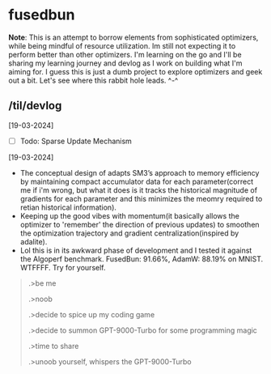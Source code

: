# fusedbun

**Note**: This is an attempt to borrow elements from sophisticated optimizers, while being mindful of resource utilization.
Im still not expecting it to perform better than other optimizers. I'm learning on the go and I'll be sharing my learning journey and devlog as I work on building what I'm aiming for. I guess this is just a dumb project to explore optimizers and geek out a bit. Let's see where this rabbit hole leads. ^-^

## /til/devlog

[19-03-2024]
- [ ] Todo: Sparse Update Mechanism

[19-03-2024]
- The conceptual design of adapts SM3’s approach to memory efficiency by maintaining compact accumulator data for each parameter(correct me if i'm wrong, but what it does is it tracks the historical magnitude of gradients for each parameter and this minimizes the meomry required to retian historical information).
- Keeping up the good vibes with momentum(it basically allows the optimizer to 'remember' the direction of previous updates) to smoothen the optimization trajectory and gradient centralization(inspired by adalite).
- Lol this is in its awkward phase of development and I tested it against the Algoperf benchmark. FusedBun: 91.66%, AdamW: 88.19% on MNIST. WTFFFF. Try for yourself. 

> .>be me
>
>.>noob
>
>.>decide to spice up my coding game
>
>.>decide to summon GPT-9000-Turbo for some programming magic
>
>.>time to share
>
>.>unoob yourself, whispers the GPT-9000-Turbo


